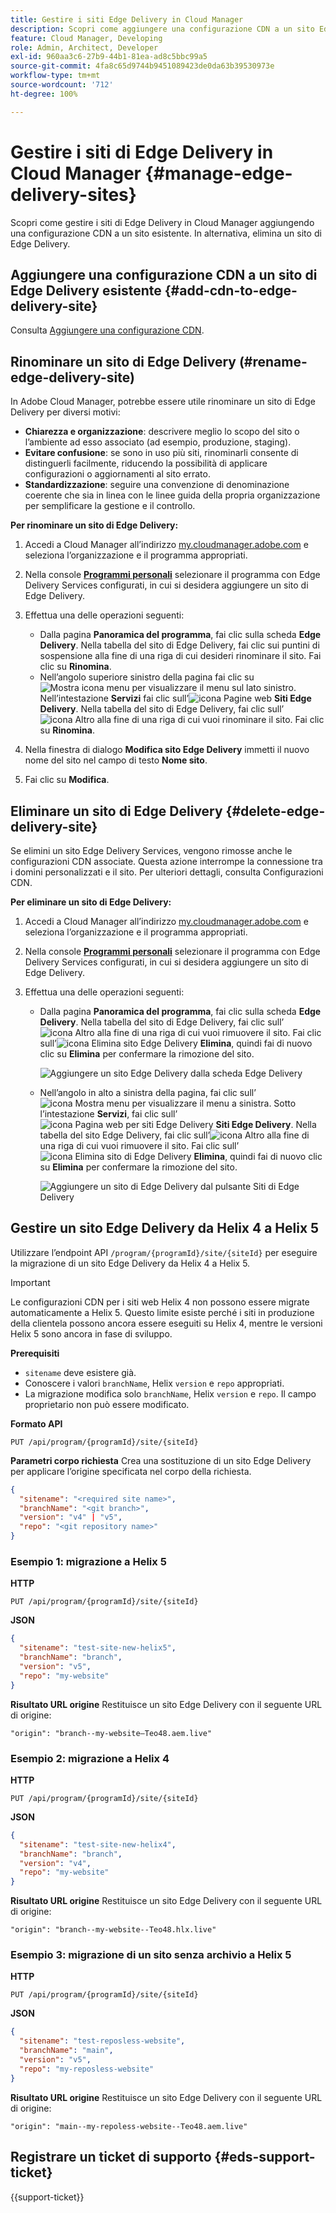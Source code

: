 ```yaml
---
title: Gestire i siti Edge Delivery in Cloud Manager
description: Scopri come aggiungere una configurazione CDN a un sito Edge Delivery o eliminare un sito di Edge Delivery.
feature: Cloud Manager, Developing
role: Admin, Architect, Developer
exl-id: 960aa3c6-27b9-44b1-81ea-ad8c5bbc99a5
source-git-commit: 4fa8c65d9744b9451089423de0da63b39530973e
workflow-type: tm+mt
source-wordcount: '712'
ht-degree: 100%

---
```


# Gestire i siti di Edge Delivery in Cloud Manager {#manage-edge-delivery-sites}

Scopri come gestire i siti di Edge Delivery in Cloud Manager aggiungendo una configurazione CDN a un sito esistente. In alternativa, elimina un sito di Edge Delivery.

## Aggiungere una configurazione CDN a un sito di Edge Delivery esistente {#add-cdn-to-edge-delivery-site}

Consulta [Aggiungere una configurazione CDN](/help/implementing/cloud-manager/cdn-configurations/add-cdn-config.md).

## Rinominare un sito di Edge Delivery (#rename-edge-delivery-site)

In Adobe Cloud Manager, potrebbe essere utile rinominare un sito di Edge Delivery per diversi motivi:

* **Chiarezza e organizzazione**: descrivere meglio lo scopo del sito o l’ambiente ad esso associato (ad esempio, produzione, staging).
* **Evitare confusione**: se sono in uso più siti, rinominarli consente di distinguerli facilmente, riducendo la possibilità di applicare configurazioni o aggiornamenti al sito errato.
* **Standardizzazione**: seguire una convenzione di denominazione coerente che sia in linea con le linee guida della propria organizzazione per semplificare la gestione e il controllo.

**Per rinominare un sito di Edge Delivery:**

1. Accedi a Cloud Manager all’indirizzo [my.cloudmanager.adobe.com](https://my.cloudmanager.adobe.com/) e seleziona l’organizzazione e il programma appropriati.
1. Nella console **[Programmi personali](/help/implementing/cloud-manager/navigation.md#my-programs)** selezionare il programma con Edge Delivery Services configurati, in cui si desidera aggiungere un sito di Edge Delivery.
1. Effettua una delle operazioni seguenti:

   * Dalla pagina **Panoramica del programma**, fai clic sulla scheda **Edge Delivery**. Nella tabella del sito di Edge Delivery, fai clic sui puntini di sospensione alla fine di una riga di cui desideri rinominare il sito.
Fai clic su **Rinomina**.
   * Nell’angolo superiore sinistro della pagina fai clic su ![Mostra icona menu](https://spectrum.adobe.com/static/icons/workflow_18/Smock_ShowMenu_18_N.svg) per visualizzare il menu sul lato sinistro. Nell’intestazione **Servizi** fai clic sull’![icona Pagine web](https://spectrum.adobe.com/static/icons/workflow_18/Smock_WebPages_18_N.svg) **Siti Edge Delivery**.
Nella tabella del sito di Edge Delivery, fai clic sull’![icona Altro](https://spectrum.adobe.com/static/icons/workflow_18/Smock_More_18_N.svg) alla fine di una riga di cui vuoi rinominare il sito. Fai clic su **Rinomina**.

1. Nella finestra di dialogo **Modifica sito Edge Delivery** immetti il nuovo nome del sito nel campo di testo **Nome sito**.

1. Fai clic su **Modifica**.

## Eliminare un sito di Edge Delivery {#delete-edge-delivery-site}

Se elimini un sito Edge Delivery Services, vengono rimosse anche le configurazioni CDN associate. Questa azione interrompe la connessione tra i domini personalizzati e il sito. Per ulteriori dettagli, consulta Configurazioni CDN. <!-- https://wiki.corp.adobe.com/display/DMSArchitecture/%5BKT%5D+Cloud+Manager+2024.9.0+Release -->

**Per eliminare un sito di Edge Delivery:**

1. Accedi a Cloud Manager all’indirizzo [my.cloudmanager.adobe.com](https://my.cloudmanager.adobe.com/) e seleziona l’organizzazione e il programma appropriati.
1. Nella console **[Programmi personali](/help/implementing/cloud-manager/navigation.md#my-programs)** selezionare il programma con Edge Delivery Services configurati, in cui si desidera aggiungere un sito di Edge Delivery.
1. Effettua una delle operazioni seguenti:

   * Dalla pagina **Panoramica del programma**, fai clic sulla scheda **Edge Delivery**. Nella tabella del sito di Edge Delivery, fai clic sull’![icona Altro](https://spectrum.adobe.com/static/icons/workflow_18/Smock_More_18_N.svg) alla fine di una riga di cui vuoi rimuovere il sito.
Fai clic sull’![icona Elimina sito Edge Delivery](https://spectrum.adobe.com/static/icons/workflow_18/Smock_Delete_18_N.svg) **Elimina**, quindi fai di nuovo clic su **Elimina** per confermare la rimozione del sito.

     ![Aggiungere un sito Edge Delivery dalla scheda Edge Delivery](/help/implementing/cloud-manager/assets/cm-eds-delete1.png)

   * Nell’angolo in alto a sinistra della pagina, fai clic sull’![icona Mostra menu](https://spectrum.adobe.com/static/icons/workflow_18/Smock_ShowMenu_18_N.svg) per visualizzare il menu a sinistra. Sotto l’intestazione **Servizi**, fai clic sull’![icona Pagina web per siti Edge Delivery](https://spectrum.adobe.com/static/icons/workflow_18/Smock_WebPages_18_N.svg) **Siti Edge Delivery**.
Nella tabella del sito Edge Delivery, fai clic sull’![icona Altro](https://spectrum.adobe.com/static/icons/workflow_18/Smock_More_18_N.svg) alla fine di una riga di cui vuoi rimuovere il sito. Fai clic sull’![icona Elimina sito di Edge Delivery](https://spectrum.adobe.com/static/icons/workflow_18/Smock_Delete_18_N.svg) **Elimina**, quindi fai di nuovo clic su **Elimina** per confermare la rimozione del sito.

     ![Aggiungere un sito di Edge Delivery dal pulsante Siti di Edge Delivery](/help/implementing/cloud-manager/assets/cm-eds-delete2.png)

## Gestire un sito Edge Delivery da Helix 4 a Helix 5

Utilizzare l’endpoint API `/program/{programId}/site/{siteId}` per eseguire la migrazione di un sito Edge Delivery da Helix 4 a Helix 5.

>[!IMPORTANT]
>
>Le configurazioni CDN per i siti web Helix 4 non possono essere migrate automaticamente a Helix 5. Questo limite esiste perché i siti in produzione della clientela possono ancora essere eseguiti su Helix 4, mentre le versioni Helix 5 sono ancora in fase di sviluppo.

**Prerequisiti**

* `sitename` deve esistere già.
* Conoscere i valori `branchName`, Helix `version` e `repo` appropriati.
* La migrazione modifica solo `branchName`, Helix `version` e `repo`. Il campo proprietario non può essere modificato.

**Formato API**

```http
PUT /api/program/{programId}/site/{siteId}
```

**Parametri corpo richiesta**
Crea una sostituzione di un sito Edge Delivery per applicare l’origine specificata nel corpo della richiesta.

```json
{
  "sitename": "<required site name>",
  "branchName": "<git branch>",
  "version": "v4" | "v5",
  "repo": "<git repository name>"
}
```

### Esempio 1: migrazione a Helix 5

**HTTP**

```http
PUT /api/program/{programId}/site/{siteId}
```

**JSON**

```json
{
  "sitename": "test-site-new-helix5",
  "branchName": "branch",
  "version": "v5",
  "repo": "my-website"
}
```

**Risultato URL origine**
Restituisce un sito Edge Delivery con il seguente URL di origine:

`"origin": "branch--my-website–Teo48.aem.live"`


### Esempio 2: migrazione a Helix 4

**HTTP**

```http
PUT /api/program/{programId}/site/{siteId}
```

**JSON**

```json
{
  "sitename": "test-site-new-helix4",
  "branchName": "branch",
  "version": "v4",
  "repo": "my-website"
}
```

**Risultato URL origine**
Restituisce un sito Edge Delivery con il seguente URL di origine:

`"origin": "branch--my-website--Teo48.hlx.live"`

### Esempio 3: migrazione di un sito senza archivio a Helix 5

**HTTP**

```http
PUT /api/program/{programId}/site/{siteId}
```

**JSON**

```json
{
  "sitename": "test-reposless-website",
  "branchName": "main",
  "version": "v5",
  "repo": "my-reposless-website"
}
```

**Risultato URL origine**
Restituisce un sito Edge Delivery con il seguente URL di origine:

`"origin": "main--my-repoless-website--Teo48.aem.live"`

## Registrare un ticket di supporto {#eds-support-ticket}

{{support-ticket}}
